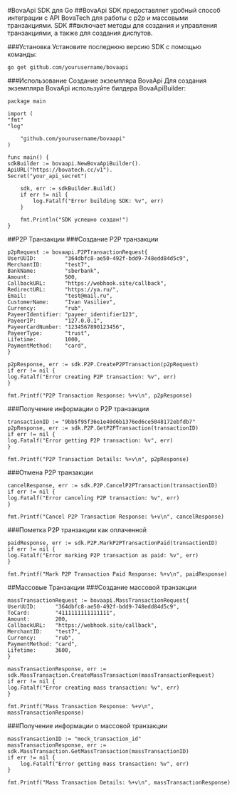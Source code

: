 #BovaApi SDK для Go
##BovaApi SDK предоставляет удобный способ интеграции с API BovaTech для работы с p2p и массовыми транзакциями. SDK
##включает методы для создания и управления транзакциями, а также для создания диспутов.

###Установка
Установите последнюю версию SDK с помощью команды:

```go get github.com/yourusername/bovaapi```

###Использование
Создание экземпляра BovaApi
Для создания экземпляра BovaApi используйте билдера BovaApiBuilder:

```
package main

import (
"fmt"
"log"

	"github.com/yourusername/bovaapi"
)

func main() {
sdkBuilder := bovaapi.NewBovaApiBuilder().
ApiURL("https://bovatech.cc/v1").
Secret("your_api_secret")

	sdk, err := sdkBuilder.Build()
	if err != nil {
		log.Fatalf("Error building SDK: %v", err)
	}

	fmt.Println("SDK успешно создан!")
}
```

##P2P Транзакции
###Создание P2P транзакции
```
p2pRequest := bovaapi.P2PTransactionRequest{
UserUUID:         "364dbfc8-ae50-492f-bdd9-748edd84d5c9",
MerchantID:       "test7",
BankName:         "sberbank",
Amount:           500,
CallbackURL:      "https://webhook.site/callback",
RedirectURL:      "https://ya.ru/",
Email:            "test@mail.ru",
CustomerName:     "Ivan Vasiliev",
Currency:         "rub",
PayeerIdentifier: "payeer_identifier123",
PayeerIP:         "127.0.0.1",
PayeerCardNumber: "1234567890123456",
PayeerType:       "trust",
Lifetime:         1000,
PaymentMethod:    "card",
}

p2pResponse, err := sdk.P2P.CreateP2PTransaction(p2pRequest)
if err != nil {
log.Fatalf("Error creating P2P transaction: %v", err)
}

fmt.Printf("P2P Transaction Response: %+v\n", p2pResponse)
```

###Получение информации о P2P транзакции
```
transactionID := "9bb5f95f36e1e40d6b1376ed6ce5048172ebfdb7"
p2pResponse, err := sdk.P2P.GetP2PTransaction(transactionID)
if err != nil {
log.Fatalf("Error getting P2P transaction: %v", err)
}

fmt.Printf("P2P Transaction Details: %+v\n", p2pResponse)
```

###Отмена P2P транзакции
```
cancelResponse, err := sdk.P2P.CancelP2PTransaction(transactionID)
if err != nil {
log.Fatalf("Error canceling P2P transaction: %v", err)
}

fmt.Printf("Cancel P2P Transaction Response: %+v\n", cancelResponse)
```

###Пометка P2P транзакции как оплаченной
```
paidResponse, err := sdk.P2P.MarkP2PTransactionPaid(transactionID)
if err != nil {
log.Fatalf("Error marking P2P transaction as paid: %v", err)
}

fmt.Printf("Mark P2P Transaction Paid Response: %+v\n", paidResponse)
```

##Массовые Транзакции
###Создание массовой транзакции

```
massTransactionRequest := bovaapi.MassTransactionRequest{
UserUUID:      "364dbfc8-ae50-492f-bdd9-748edd84d5c9",
ToCard:        "4111111111111111",
Amount:        200,
CallbackURL:   "https://webhook.site/callback",
MerchantID:    "test7",
Currency:      "rub",
PaymentMethod: "card",
Lifetime:      3600,
}

massTransactionResponse, err := sdk.MassTransaction.CreateMassTransaction(massTransactionRequest)
if err != nil {
log.Fatalf("Error creating mass transaction: %v", err)
}

fmt.Printf("Mass Transaction Response: %+v\n", massTransactionResponse)
```

###Получение информации о массовой транзакции
```
massTransactionID := "mock_transaction_id"
massTransactionResponse, err := sdk.MassTransaction.GetMassTransaction(massTransactionID)
if err != nil {
	log.Fatalf("Error getting mass transaction: %v", err)
}

fmt.Printf("Mass Transaction Details: %+v\n", massTransactionResponse)
```